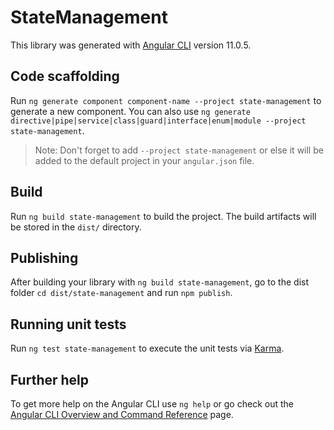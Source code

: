 # StateManagement

This library was generated with [Angular CLI](https://github.com/angular/angular-cli) version 11.0.5.

## Code scaffolding

Run `ng generate component component-name --project state-management` to generate a new component. You can also use `ng generate directive|pipe|service|class|guard|interface|enum|module --project state-management`.
> Note: Don't forget to add `--project state-management` or else it will be added to the default project in your `angular.json` file. 

## Build

Run `ng build state-management` to build the project. The build artifacts will be stored in the `dist/` directory.

## Publishing

After building your library with `ng build state-management`, go to the dist folder `cd dist/state-management` and run `npm publish`.

## Running unit tests

Run `ng test state-management` to execute the unit tests via [Karma](https://karma-runner.github.io).

## Further help

To get more help on the Angular CLI use `ng help` or go check out the [Angular CLI Overview and Command Reference](https://angular.io/cli) page.
